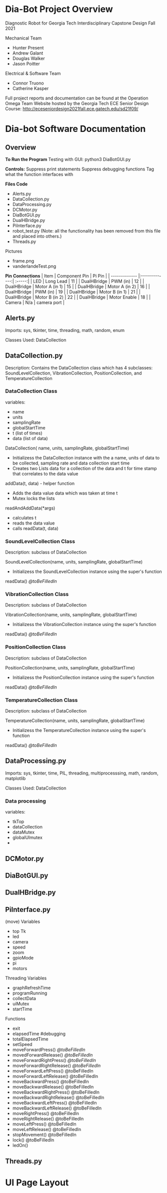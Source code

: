 # Dia-Bot Project Overview
Diagnostic Robot for Georgia Tech Interdisciplinary Capstone Design Fall 2021

Mechanical Team
* Hunter Present
* Andrew Galant
* Douglas Walker
* Jason Poitter

Electrical & Software Team
* Connor Truono
* Catherine Kasper

Full project reports and documentation can be found at the Operation Omega Team Website hosted by the Georgia Tech ECE Senior Design Course: <http://eceseniordesign2021fall.ece.gatech.edu/sd21f09/>

# Dia-bot Software Documentation


## Overview

**To Run the Program**
Testing with GUI: python3 DiaBotGUI.py


**Controls:**
Suppress print statements
Suppress debugging functions
Tag what the function interfaces with


**Files Code**
* Alerts.py
* DataCollection.py
* DataProcessing.py
* DCMotor.py
* DiaBotGUI.py
* DualHBridge.py
* PiInterface.py
* robot_test.py (Note: all the functionality has been removed from this file and placed into others.)
* Threads.py

Pictures
* frame.png
* vanderlandeTest.png

**Pin Connections**
| Item | Component Pin | Pi Pin |
| ------------- |:-------------:| :-----:|
| LED | Long Lead | 11 |
| DualHBridge | PWM (in) | 12 |
| DualHBridge | Motor A (in 1) | 15 |
| DualHBridge | Motor A (in 2) | 16 |
| DualHBridge | PWM (in) | 19 |
| DualHBridge | Motor B (in 1) | 21 |
| DualHBridge | Motor B (in 2) | 22 |
| DualHBridge | Motor Enable | 18 |
| Camera | N/a | camera port |

## Alerts.py

Imports: sys, tkinter, time, threading, math, random, enum 

Classes Used: DataCollection

## DataCollection.py

Description: Contains the DataCollection class which has 4 subclasses: SoundLevelCollection, VibrationCollection, PositionCollection, and TemperatureCollection

### DataCollection Class

variables: 
* name
* units
* samplingRate
* globalStartTime
* t (list of times)
* data (list of data)

DataCollection( name, units, samplingRate, globalStartTime)
* Initializess the DataCollection instance with the a name, units of data to be collected, sampling rate and data collection start time
* Creates two Lists data for a collection of the data and t for time stamp that correlates to the data value

addData(t, data) - helper function
* Adds the data value data which was taken at time t
* Mutex locks the lists 

readAndAddData(*args)
* calculates t
* reads the data value
* calls readData(t, data)

### SoundLevelCollection Class

Description: subclass of DataCollection

SoundLevelCollection(name, units, samplingRate, globalStartTime)
* Initializess the SoundLevelCollection instance using the super's function

readData()  _@toBeFilledIn_


### VibrationCollection Class

Description: subclass of DataCollection

VibrationCollection(name, units, samplingRate, globalStartTime)
* Initializess the VibrationCollection instance using the super's function

readData()  _@toBeFilledIn_

### PositionCollection Class

Description: subclass of DataCollection

PositionCollection(name, units, samplingRate, globalStartTime)
* Initializess the PositionCollection instance using the super's function

readData()  _@toBeFilledIn_

### TemperatureCollection Class

Description: subclass of DataCollection

TemperatureCollection(name, units, samplingRate, globalStartTime)
* Initializess the TemperatureCollection instance using the super's function

readData()  _@toBeFilledIn_

## DataProcessing.py

Imports: sys, tkinter, time, PIL, threading, multiprocesssing, math, random, matplotlib

Classes Used: DataCollection

### Data processing

variables:
* tkTop
* dataCollection
* dataMutex
* globalUImutex
* 


## DCMotor.py
## DiaBotGUI.py
## DualHBridge.py
## PiInterface.py

(move)
Variables 
* top Tk
* led
* camera
* speed
* zoom
* gpioMode
* pi
* motors

Threading Variables
* graphRefreshTime
* programRunning
* collectData
* uiMutex
* startTime

Functions
* exit
* elapsedTime #debugging
* totalElapsedTime
* setSpeed
* moveForwardPress() _@toBeFilledIn_
* movedForwardRelease() _@toBeFilledIn_
* moveForwardRightPress() _@toBeFilledIn_
* moveForwardRightRelease() _@toBeFilledIn_
* moveForwardLeftPress() @toBeFilledIn
* moveForwardLeftRelease() @toBeFilledIn
* moveBackwardPress() @toBeFilledIn
* moveBackwardRelease() @toBeFilledIn
* moveBackwardRightPress() @toBeFilledIn
* moveBackwardRightRelease() @toBeFilledIn
* moveBackwardLeftPress() @toBeFilledIn
* moveBackwardLeftRelease() @toBeFilledIn
* moveRightPress() @toBeFilledIn
* moveRightRelease() @toBeFilledIn
* moveLeftPress() @toBeFilledIn
* moveLeftRelease() @toBeFilledIn
* stopMovement() @toBeFilledIn
* lock() @toBeFilledIn
* ledOn()


## Threads.py


# UI Page Layout


